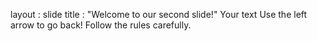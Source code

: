 layout : slide
title : "Welcome to our second slide!"
Your text
Use the left arrow to go back!
Follow the rules carefully.

